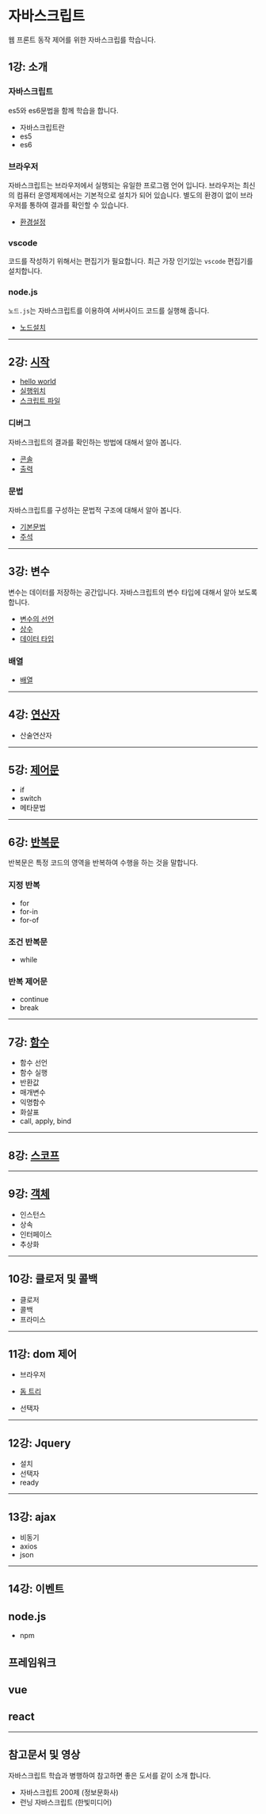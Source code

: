 # 자바스크립트
웹 프론트 동작 제어를 위한 자바스크립를 학습니다.

## 1강: 소개

### 자바스크립트
es5와 es6문법을 함께 학습을 합니다.
* 자바스크립트란
* es5
* es6

### 브라우저
자바스크립트는 브라우저에서 실행되는 유일한 프로그램 언어 입니다. 브라우저는 최신의 컴퓨터 운영제제에서는 기본적으로 설치가 되어 있습니다.
별도의 환경이 없이 브라우저를 통하여 결과를 확인할 수 있습니다.
* [환경설정](./setup)

### vscode
코드를 작성하기 위해서는 편집기가 필요합니다. 최근 가장 인기있는 `vscode` 편집기를 설치합니다.

### node.js
`노드.js`는 자바스크립트를 이용하여 서버사이드 코드를 실행해 줍니다.
* [노드설치](./setup/nodejs)

---

## 2강: [시작](./basic)
* [hello world](./basic/hello)
* [실행위치](./basic/execute)
* [스크립트 파일](./basic/script)

### 디버그
자바스크립트의 결과를 확인하는 방법에 대해서 알아 봅니다.
* [콘솔](./basic/console)
* [출력](./basic/output)

### 문법
자바스크립트를 구성하는 문법적 구조에 대해서 알아 봅니다.
* [기본문법](./basic/grammer)
* [주석](./basic/comment)

---

## 3강: 변수
변수는 데이터를 저장하는 공간입니다. 자바스크립트의 변수 타입에 대해서 알아 보도록 합니다.

* [변수의 선언](./basic/variable)
* [상수](./basic/variable/const)
* [데이터 타입](./basic/variable/type)

### 배열
* [배열](./basic/variable/array)
---

## 4강: [연산자](./basic/operation)
* 산술연산자


---

## 5강: [제어문](./basic/condition)
* if
* switch
* 메타문법

---

## 6강: [반복문](./basic/loop)
반복문은 특정 코드의 영역을 반복하여 수행을 하는 것을 말합니다.

### 지정 반복
* for
* for-in
* for-of

### 조건 반복문
* while

### 반복 제어문
* continue
* break

---

## 7강: [함수](./basic/function)
* 함수 선언
* 함수 실행
* 반환값
* 매개변수
* 익명함수
* 화살표
* call, apply, bind

---

## 8강: [스코프](./basic/scope)

---

## 9강: [객체](./basic/oop)

* 인스턴스
* 상속
* 인터페이스
* 추상화

---

## 10강: 클로저 및 콜백

* 클로저
* 콜백
* 프라미스

---

## 11강: dom 제어
* 브라우저
* [돔 트리](./dom)

* 선택자

---

## 12강: Jquery

* 설치
* 선택자
* ready

---

## 13강: ajax

* 비동기
* axios
* json

---

## 14강: 이벤트

## node.js

* npm

## 프레임워크

## vue

## react

---

## 참고문서 및 영상
자바스크립트 학습과 병행하여 참고하면 좋은 도서를 같이 소개 합니다.

* 자바스크립트 200제 (정보문화사)
* 런닝 자바스크립트 (한빛미디어)